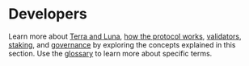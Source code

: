 # Developers

Learn more about [Terra and Luna](/Concepts/Protocol.md), [how the protocol works](/Concepts/Protocol.html#how-the-terra-protocol-works), [validators](/Concepts/Protocol.html#validators), [staking](/Concepts/Protocol.html#staking), and [governance](/Concepts/Protocol.html#governance) by exploring the concepts explained in this section. Use the [glossary](/Concepts/glossary.md) to learn more about specific terms.

<!--
<div class="cards twoColumn">
  <a href="/terra.html" class="card">
    <img src="/img/icon_terra.svg"/>
    <div class="title">
      What is Terra?
    </div>
    <div class="text">
      If this is your first time learning about Terra, start here.
    </div>
  </a>
  <a href="/luna.html" class="card">
    <img src="/img/icon_luna.svg"/>
    <div class="title">
      What is Luna?
    </div>
    <div class="text">
      Learn about Luna, the native staking asset that powers the Terra ecosystem.
    </div>
  </a>
  <a href="/stablecoin.html" class="card">
    <img src="/img/icon_stable.svg"/>
    <div class="title">
      Stability Mechanisms
    </div>
    <div class="text">
      Learn about how Terra achieves price-stability while ensuring steady increase in validator incentives.
    </div>
  </a>
  <a href="/node/installation.html" class="card">
    <img src="/img/icon_node.svg"/>
    <div class="title">
      Run a Full Node
    </div>
    <div class="text">
      Learn how to participate in the Terra network by running your own full Terra node.
    </div>
  </a>
  <a href="/dev/" class="card">
    <img src="/img/icon_core.svg"/>
    <div class="title">
      Contribute to Core
    </div>
    <div class="text">
      Hack on the latest version of Terra Core, the node software for Terra.
    </div>
  </a>
  <a href="/validator/" class="card">
    <img src="/img/icon_validator.svg"/>
    <div class="title">
      Run a Validator
    </div>
    <div class="text">
      Become a validator and earn delegation commissions in exchange for helping secure the network.
    </div>
  </a>
  <a href="/contracts/" class="card">
    <img src="/img/icon_smartcontract.svg"/>
    <div class="title">
      Smart Contracts
    </div>
    <div class="text">
      Build dApps that leverage the robust infrastructure for decentralized finance provided by Terra.
    </div>
  </a>
  <a href="/integrations.html" class="card">
    <img src="/img/icon_apps.svg"/>
    <div class="title">
      Integrations
    </div>
    <div class="text">
      Discover novel applications built on Terra and integrations with existing tools.
    </div>
  </a>
</div>

### SDKs for Developers

The Terra SDKs provide an easy way to programmatically interact with a Terra node with popular programming languages to develop applications. Currently, we have SDKs in Python 3 and JavaScript, with support for other runtimes coming soon in the near future.

<div class="cards twoColumn">
  <a href="https://terra-money.github.io/terra.py/" class="card lg dark">
    <img src="https://terra.money/assets/img/terra_sdk.svg">
    <div class="title">
      Terra SDK
    </div>
    <div class="text">
      Python SDK
    </div>
  </a>
  <a href="https://terra-money.github.io/terra.js/" class="card lg">
    <img src="/img/terra_js.svg">
    <div class="title">
      Terra.js
    </div>
    <div class="text">
      JavaScript SDK
    </div>
  </a>
</div>
-->
